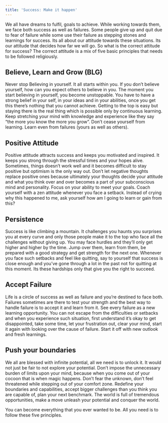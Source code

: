 ```yaml
---
title: 'Success: Make it happen'
---
```

We all have dreams to fulfil, goals to achieve. While working towards them, we face both success as well as failures. Some people give up and quit due to fear of failure while some use their failure as stepping stones and learnings for success. Its all about our attitude towards these situations. Its our attitude that decides how far we will go. So what is the correct attitude for success? The correct attitude is a mix of five basic principles that needs to be followed religiously.

## Believe, Learn and Grow (BLG)
Never stop Believing in yourself. It all starts within you. If you don’t believe yourself, how can you expect others to believe in you. The moment you start believing in yourself, you become unstoppable. You have to have a strong belief in your self, in your ideas and in your abilities, once you get this there’s nothing that you cannot achieve.
Getting to the top is easy but staying there is the real thing which is possible only by continuous learning. Keep stretching your mind with knowledge and experience like they say “the more you know the more you grow”. Don’t cease yourself from learning. Learn even from failures (yours as well as others).

## Positive Attitude
Positive attitude attracts success and keeps you motivated and inspired. It keeps you strong through the stressful times and your hopes alive. Sometimes, things doesn’t work well and it becomes difficult to stay positive but optimism is the only way out. Don’t let negative thoughts replace positive ones because ultimately your thoughts decide your attitude and what you think over and over becomes a part of your subconscious mind and personality. Focus on your ability to meet your goals. Coach yourself with a zen attitude whenever you face a setback. Instead of crying why this happened to me, ask yourself how am I going to learn or gain from this?

## Persistence
Success is like climbing a mountain. It challenges you haunts you surprises you at every curve and only those people make it to the top who face all the challenges without giving up. You may face hurdles and they’ll only get higher and higher by the time. Jump over them, learn from them, be prepared with a good strategy and get strength for the next one. Whenever you face such setbacks and feel like quitting, say to yourself that success is close enough and you’ve gone through a lot in the past not for quitting at this moment. Its these hardships only that give you the right to succeed.

## Accept Failure
Life is a circle of success as well as failure and you’re destined to face both. Failures sometimes are there to test your strength and the best way to handle failure is to accept it and learn from it. See every failure as a new learning opportunity. You can not escape from the difficulties or setbacks and when you experience such situation, first understand it’s okay to get disappointed, take some time, let your frustration out, clear your mind, start it again with looking over the cause of failure. Start it off with new outlook and fresh learnings.

## Push your boundaries
We all are blessed with infinite potential, all we need is to unlock it. It would not just be fair to not explore your potential. Don’t impose the unnecessary burden of limits upon your mind, because when you come out of your cocoon that is when magic happens. Don’t fear the unknown, don’t feel threatened while stepping out of your comfort zone. Redefine your boundaries and capabilities, accept bigger challenges than you think you are capable of, plan your next benchmark. The world is full of tremendous opportunities, make a move unleash your potential and conquer the world.

You can become everything that you ever wanted to be. All you need is to follow these five principles.